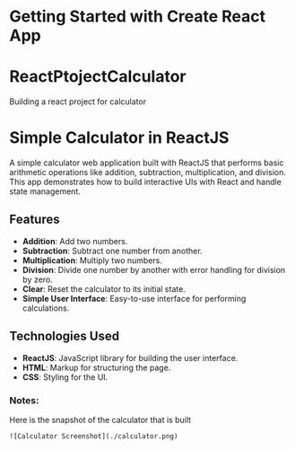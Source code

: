 # Getting Started with Create React App


# ReactPtojectCalculator
Building a react project for calculator

# Simple Calculator in ReactJS

A simple calculator web application built with ReactJS that performs basic arithmetic operations like addition, subtraction, multiplication, and division. This app demonstrates how to build interactive UIs with React and handle state management.

## Features

- **Addition**: Add two numbers.
- **Subtraction**: Subtract one number from another.
- **Multiplication**: Multiply two numbers.
- **Division**: Divide one number by another with error handling for division by zero.
- **Clear**: Reset the calculator to its initial state.
- **Simple User Interface**: Easy-to-use interface for performing calculations.

## Technologies Used

- **ReactJS**: JavaScript library for building the user interface.
- **HTML**: Markup for structuring the page.
- **CSS**: Styling for the UI.


### Notes:
Here is the snapshot of the calculator that is built

`![Calculator Screenshot](./calculator.png)` 

